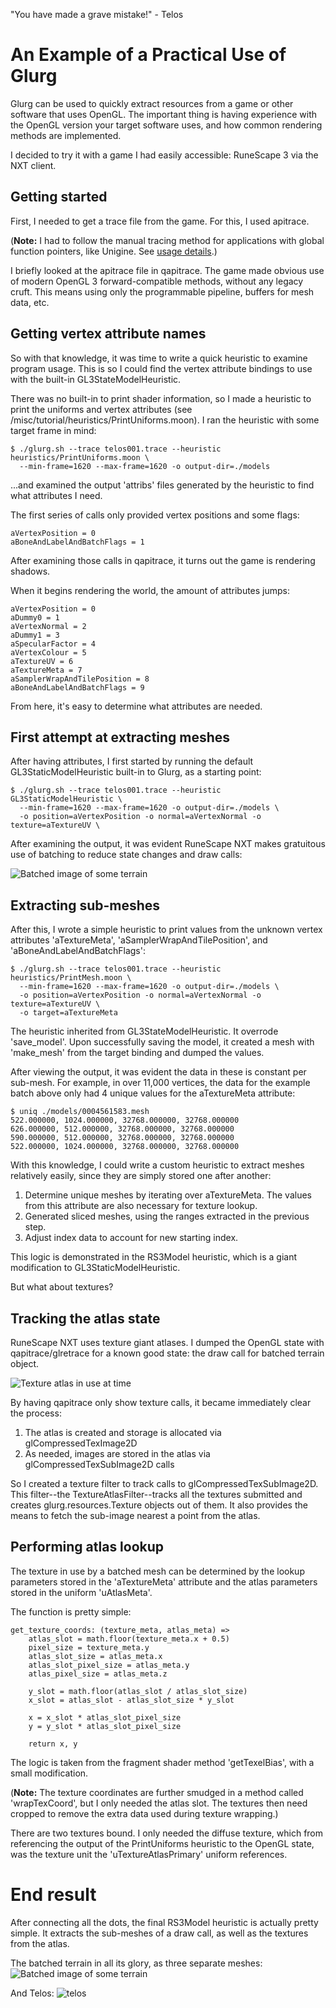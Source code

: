 "You have made a grave mistake!" - Telos

# An Example of a Practical Use of Glurg
Glurg can be used to quickly extract resources from a game or other software
that uses OpenGL. The important thing is having experience with the OpenGL
version your target software uses, and how common rendering methods are
implemented.

I decided to try it with a game I had easily accessible: RuneScape 3 via the NXT
client.

## Getting started
First, I needed to get a trace file from the game. For this, I used apitrace.

(**Note:** I had to follow the manual tracing method for applications with global
function pointers, like Unigine. See [usage details](https://github.com/apitrace/apitrace/blob/master/docs/USAGE.markdown).)

I briefly looked at the apitrace file in qapitrace. The game made obvious use of
modern OpenGL 3 forward-compatible methods, without any legacy cruft. This means
using only the programmable pipeline, buffers for mesh data, etc.

## Getting vertex attribute names

So with that knowledge, it was time to write a quick heuristic to examine
program usage. This is so I could find the vertex attribute bindings to use with
the built-in GL3StateModelHeuristic.

There was no built-in to print shader information, so I made a heuristic to
print the uniforms and vertex attributes (see /misc/tutorial/heuristics/PrintUniforms.moon).
I ran the heuristic with some target frame in mind:

```
$ ./glurg.sh --trace telos001.trace --heuristic heuristics/PrintUniforms.moon \
  --min-frame=1620 --max-frame=1620 -o output-dir=./models
```

...and examined the output 'attribs' files generated by the heuristic to find
what attributes I need.

The first series of calls only provided vertex positions and some flags:

```
aVertexPosition = 0
aBoneAndLabelAndBatchFlags = 1
```

After examining those calls in qapitrace, it turns out the game is rendering
shadows.

When it begins rendering the world, the amount of attributes jumps:

```
aVertexPosition = 0
aDummy0 = 1
aVertexNormal = 2
aDummy1 = 3
aSpecularFactor = 4
aVertexColour = 5
aTextureUV = 6
aTextureMeta = 7
aSamplerWrapAndTilePosition = 8
aBoneAndLabelAndBatchFlags = 9
```

From here, it's easy to determine what attributes are needed.

## First attempt at extracting meshes

After having attributes, I first started by running the default
GL3StaticModelHeuristic built-in to Glurg, as a starting point:

```
$ ./glurg.sh --trace telos001.trace --heuristic GL3StaticModelHeuristic \
  --min-frame=1620 --max-frame=1620 -o output-dir=./models \
  -o position=aVertexPosition -o normal=aVertexNormal -o texture=aTextureUV \
```

After examining the output, it was evident RuneScape NXT makes gratuitous use of
batching to reduce state changes and draw calls:

![Batched image of some terrain](/images/batch.png?raw=true)

## Extracting sub-meshes

After this, I wrote a simple heuristic to print values from the unknown
vertex attributes 'aTextureMeta', 'aSamplerWrapAndTilePosition', and 
'aBoneAndLabelAndBatchFlags':

```
$ ./glurg.sh --trace telos001.trace --heuristic heuristics/PrintMesh.moon \
  --min-frame=1620 --max-frame=1620 -o output-dir=./models \
  -o position=aVertexPosition -o normal=aVertexNormal -o texture=aTextureUV \
  -o target=aTextureMeta
```

The heuristic inherited from GL3StateModelHeuristic. It overrode 'save_model'.
Upon successfully saving the model, it created a mesh with 'make_mesh' from the
target binding and dumped the values.

After viewing the output, it was evident the data in these is constant per
sub-mesh. For example, in over 11,000 vertices, the data for the example batch
above only had 4 unique values for the aTextureMeta attribute:

```
$ uniq ./models/0004561583.mesh
522.000000, 1024.000000, 32768.000000, 32768.000000
626.000000, 512.000000, 32768.000000, 32768.000000
590.000000, 512.000000, 32768.000000, 32768.000000
522.000000, 1024.000000, 32768.000000, 32768.000000
```

With this knowledge, I could write a custom heuristic to extract meshes
relatively easily, since they are simply stored one after another:

1) Determine unique meshes by iterating over aTextureMeta. The values from this
   attribute are also necessary for texture lookup.
2) Generated sliced meshes, using the ranges extracted in the previous step.
3) Adjust index data to account for new starting index.

This logic is demonstrated in the RS3Model heuristic, which is a giant
modification to GL3StaticModelHeuristic.

But what about textures?

## Tracking the atlas state
RuneScape NXT uses texture giant atlases. I dumped the OpenGL state with
qapitrace/glretrace for a known good state: the draw call for batched terrain
object.

![Texture atlas in use at time](/images/atlas_example.png?raw=true)

By having qapitrace only show texture calls, it became immediately clear the
process:

1) The atlas is created and storage is allocated via glCompressedTexImage2D
2) As needed, images are stored in the atlas via glCompressedTexSubImage2D calls

So I created a texture filter to track calls to glCompressedTexSubImage2D. This
filter--the TextureAtlasFilter--tracks all the textures submitted and creates
glurg.resources.Texture objects out of them. It also provides the means to fetch
the sub-image nearest a point from the atlas.

## Performing atlas lookup
The texture in use by a batched mesh can be determined by the lookup parameters
stored in the 'aTextureMeta' attribute and the atlas parameters stored in the
uniform 'uAtlasMeta'.

The function is pretty simple:

```
get_texture_coords: (texture_meta, atlas_meta) =>
	atlas_slot = math.floor(texture_meta.x + 0.5)
	pixel_size = texture_meta.y
	atlas_slot_size = atlas_meta.x
	atlas_slot_pixel_size = atlas_meta.y
	atlas_pixel_size = atlas_meta.z

	y_slot = math.floor(atlas_slot / atlas_slot_size)
	x_slot = atlas_slot - atlas_slot_size * y_slot

	x = x_slot * atlas_slot_pixel_size
	y = y_slot * atlas_slot_pixel_size

	return x, y
```

The logic is taken from the fragment shader method 'getTexelBias', with a small
modification.

(**Note:** The texture coordinates are further smudged in a method called
'wrapTexCoord', but I only needed the atlas slot. The textures then need cropped
to remove the extra data used during texture wrapping.)

There are two textures bound. I only needed the diffuse texture, which from
referencing the output of the PrintUniforms heuristic to the OpenGL state,
was the texture unit the 'uTextureAtlasPrimary' uniform references.

# End result
After connecting all the dots, the final RS3Model heuristic is actually
pretty simple. It extracts the sub-meshes of a draw call, as well as the
textures from the atlas.

The batched terrain in all its glory, as three separate meshes:
![Batched image of some terrain](/images/batch_final.png?raw=true)

And Telos:
![telos](/images/telos.png?raw=true)
